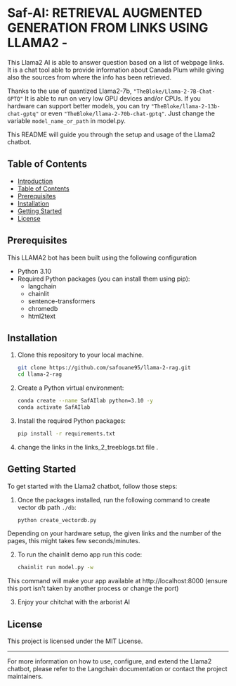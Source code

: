 

# Saf-AI: RETRIEVAL AUGMENTED GENERATION FROM LINKS USING LLAMA2 - 

This Llama2 AI is able to answer question based on a list of webpage links. It is a chat tool able to provide information about Canada Plum while giving also the sources from where the info has been retrieved.

Thanks to the use of quantized Llama2-7b, `"TheBloke/Llama-2-7B-Chat-GPTQ"` It is able to run on very low GPU devices and/or CPUs. If you hardware can support better models, you can try `"TheBloke/llama-2-13b-chat-gptq"` or even `"TheBloke/llama-2-70b-chat-gptq"`. Just change the variable ```model_name_or_path``` in model.py. 

This README will guide you through the setup and usage of the Llama2 chatbot.

## Table of Contents

- [Introduction](#LLAMA2-RAG)
- [Table of Contents](#table-of-contents)
- [Prerequisites](#prerequisites)
- [Installation](#installation)
- [Getting Started](#getting-started)
- [License](#license)

## Prerequisites

This LLAMA2 bot has been built using the following configuration

- Python 3.10
- Required Python packages (you can install them using pip):
    - langchain
    - chainlit
    - sentence-transformers
    - chromedb
    - html2text

## Installation

1. Clone this repository to your local machine.

    ```bash
    git clone https://github.com/safouane95/llama-2-rag.git
    cd llama-2-rag
    ```

2. Create a Python virtual environment:

    ```bash
    conda create --name SafAIlab python=3.10 -y
    conda activate SafAIlab
    ```

3. Install the required Python packages:

    ```bash
    pip install -r requirements.txt
    ```

4. change the links in the links_2_treeblogs.txt file .

## Getting Started

To get started with the Llama2 chatbot, follow those steps:

1. Once the packages installed, run the following command to create vector db path `./db`:

    ```bash
    python create_vectordb.py
    ```
Depending on your hardware setup, the given links and the number of the pages, this might takes few seconds/minutes.

2. To run the chainlit demo app run this code:

    ```bash
    chainlit run model.py -w
    ```
This command will make your app available at http://localhost:8000
(ensure this port isn't taken by another process or change the port)

3. Enjoy your chitchat with the arborist AI


## License

This project is licensed under the MIT License.

---

For more information on how to use, configure, and extend the Llama2 chatbot, please refer to the Langchain documentation or contact the project maintainers.
